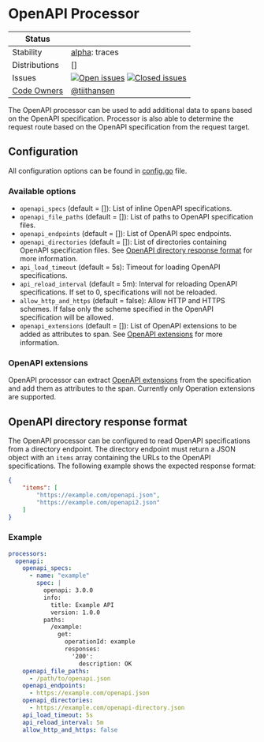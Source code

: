 # OpenAPI Processor

<!-- status autogenerated section -->
| Status        |           |
| ------------- |-----------|
| Stability     | [alpha]: traces   |
| Distributions | [] |
| Issues        | [![Open issues](https://img.shields.io/github/issues-search/open-telemetry/opentelemetry-collector-contrib?query=is%3Aissue%20is%3Aopen%20label%3Aprocessor%2Fopenapi%20&label=open&color=orange&logo=opentelemetry)](https://github.com/open-telemetry/opentelemetry-collector-contrib/issues?q=is%3Aopen+is%3Aissue+label%3Aprocessor%2Fopenapi) [![Closed issues](https://img.shields.io/github/issues-search/open-telemetry/opentelemetry-collector-contrib?query=is%3Aissue%20is%3Aclosed%20label%3Aprocessor%2Fopenapi%20&label=closed&color=blue&logo=opentelemetry)](https://github.com/open-telemetry/opentelemetry-collector-contrib/issues?q=is%3Aclosed+is%3Aissue+label%3Aprocessor%2Fopenapi) |
| [Code Owners](https://github.com/open-telemetry/opentelemetry-collector-contrib/blob/main/CONTRIBUTING.md#becoming-a-code-owner)    | [@tiithansen](https://www.github.com/tiithansen) |

[alpha]: https://github.com/open-telemetry/opentelemetry-collector#alpha
<!-- end autogenerated section -->

The OpenAPI processor can be used to add additional data to spans based on the OpenAPI specification. Processor is also able to determine the request route based on the OpenAPI specification from the request target.

## Configuration

All configuration options can be found in [config.go](./config.go) file.

### Available options
- `openapi_specs` (default = []): List of inline OpenAPI specifications.
- `openapi_file_paths` (default = []): List of paths to OpenAPI specification files.
- `openapi_endpoints` (default = []): List of OpenAPI spec endpoints.
- `openapi_directories` (default = []): List of directories containing OpenAPI specification files. See [OpenAPI directory response format](#openapi-directory-response-format) for more information.
- `api_load_timeout` (default = 5s): Timeout for loading OpenAPI specifications.
- `api_reload_interval` (default = 5m): Interval for reloading OpenAPI specifications. If set to 0, specifications will not be reloaded.
- `allow_http_and_https` (default = false): Allow HTTP and HTTPS schemes. If false only the scheme specified in the OpenAPI specification will be allowed.
- `openapi_extensions` (default = []): List of OpenAPI extensions to be added as attributes to span. See [OpenAPI extensions](#openapi-extensions) for more information.

### OpenAPI extensions

OpenAPI processor can extract [OpenAPI extensions](https://swagger.io/docs/specification/openapi-extensions/) from the specification and add them as attributes to the span. Currently only Operation extensions are supported.

## OpenAPI directory response format

The OpenAPI processor can be configured to read OpenAPI specifications from a directory endpoint. The directory endpoint must return a JSON object with an `items` array containing the URLs to the OpenAPI specifications. The following example shows the expected response format:

```json
{
    "items": [
        "https://example.com/openapi.json",
        "https://example.com/openapi2.json"
    ]
}
``` 

### Example

```yaml
processors:
  openapi:
    openapi_specs:
      - name: "example"
        spec: |
          openapi: 3.0.0
          info:
            title: Example API
            version: 1.0.0
          paths:
            /example:
              get:
                operationId: example
                responses:
                  '200':
                    description: OK
    openapi_file_paths:
      - /path/to/openapi.json
    openapi_endpoints:
      - https://example.com/openapi.json
    openapi_directories:
      - https://example.com/openapi-directory.json
    api_load_timeout: 5s
    api_reload_interval: 5m
    allow_http_and_https: false
```
